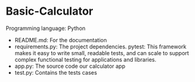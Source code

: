 # Basic-Calculator

Programming language: Python

* README.md: For the documentation
* requirements.py: The project dependencies.
  pytest: This framework makes it easy to write small, readable tests, and can scale to support complex functional testing for applications and libraries.
* app.py: The source code our calculator app
* test.py: Contains the tests cases
